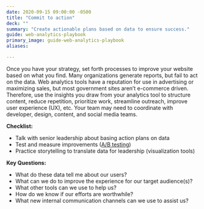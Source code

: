 ```yaml
---
date: 2020-09-15 09:00:00 -0500
title: "Commit to action"
deck: ""
summary: "Create actionable plans based on data to ensure success."
guide: web-analytics-playbook
primary_image: guide-web-analytics-playbook
aliases: 

---
```


Once you have your strategy, set forth processes to improve your website based on what you find. Many organizations generate reports, but fail to act on the data. Web analytics tools have a reputation for use in advertising or maximizing sales, but most government sites aren’t e-commerce driven. Therefore, use the insights you draw from your analytics tool to structure content, reduce repetition, prioritize work, streamline outreach, improve user experience (UX), etc. Your team may need to coordinate with developer, design, content, and social media teams.

**Checklist:**

- Talk with senior leadership about basing action plans on data
- Test and measure improvements ([A/B testing](https://digital.gov/guides/web-analytics-playbook/))
- Practice storytelling to translate data for leadership (visualization tools)

**Key Questions:**

- What do these data tell me about our users?
- What can we do to improve the experience for our target audience(s)?
- What other tools can we use to help us?
- How do we know if our efforts are worthwhile?
- What new internal communication channels can we use to assist us?
